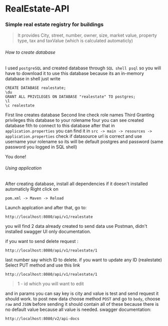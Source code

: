 # RealEstate-API

### Simple real estate registry for buildings

> It provides City, street, number, owner, size, market value, property type, tax and taxValue (which is calculated automaticly)

###### How to create database 

I used ```postgreSQL``` and created database through ```SQL shell psql```
so you will have to download it to use this database because its an in-memory database in shell just write

```
CREATE DATABASE realestate;
\du
GRANT ALL PRIVILEGES ON DATABASE "realestate" TO postgres;
\l
\c realestate
```

First line creates database Second line check role names Third Granting privileges this database to your rolename four you can see created database fith to connect to this database
after that in ```application.properties```
you can find it in ```src -> main -> resources -> application.properties```
check if datasource url is correct and use username your rolename so its will be default postgres and password (same password you logged in SQL shell)

You done!

###### Using application 

After creating database, install all dependencies if it doesn't installed automaticly
Right click on 
```
pom.xml -> Maven -> Reload
```
Launch applcation and after that, go to: 
```
http://localhost:8080/api/v1/realestate
```
you will find 2 data already created
to send data use Postman, didn't installed swagger UI only documentation.

if you want to send delete request : 
```
http://localhost:8080/api/v1/realestate/1
```

last number say which ID to delete.
if you want to update any ID (realestate) Select PUT method and use this link 

```
http://localhost:8080/api/v1/realestate/1
```

> 1 - id which you will want to edit

and in params you can say key is city and value is test and send request it should work.
to post new data choose method ```POST``` and go to ```body```, choose ```raw``` and ```JSON```
before sending it should contain all of these because there is no default value because all value is needed.
swagger documentation: 

```
http://localhost:8080/v2/api-docs
```
